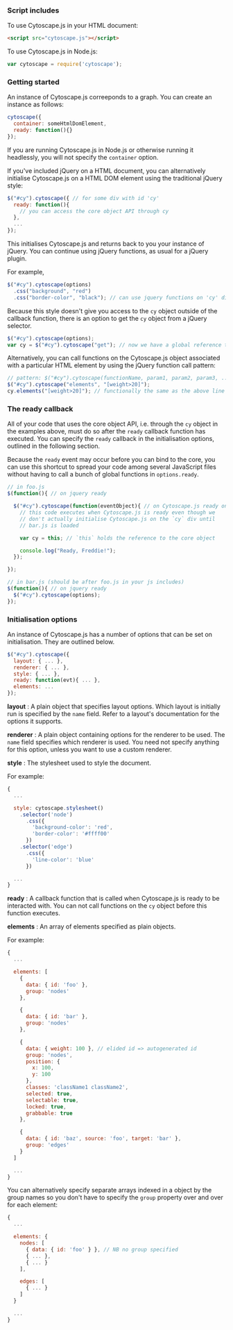 ### Script includes

To use Cytoscape.js in your HTML document:

```html
<script src="cytoscape.js"></script>
```

To use Cytoscape.js in Node.js:

```js
var cytoscape = require('cytoscape');
```

### Getting started

An instance of Cytoscape.js correeponds to a graph.  You can create an instance as follows:

```js
cytoscape({
  container: someHtmlDomElement,
  ready: function(){}
});
```

If you are running Cytoscape.js in Node.js or otherwise running it headlessly, you will not specify the `container` option.

If you've included jQuery on a HTML document, you can alternatively initialise Cytoscape.js on a HTML DOM element using the traditional jQuery style: 

```js
$("#cy").cytoscape({ // for some div with id 'cy'
  ready: function(){
    // you can access the core object API through cy
  },
  ...
});
```

This initialises Cytoscape.js and returns back to you your instance of jQuery.  You can continue using jQuery functions, as usual for a jQuery plugin.

For example, 

```js
$("#cy").cytoscape(options)
  .css("background", "red")
  .css("border-color", "black"); // can use jquery functions on 'cy' div 
```

Because this style doesn't give you access to the `cy` object outside of the callback function, there is an option to get the `cy` object from a jQuery selector.

```js
$("#cy").cytoscape(options);
var cy = $("#cy").cytoscape("get"); // now we have a global reference to `cy`
```

Alternatively, you can call functions on the Cytoscape.js object associated with a particular HTML element by using the jQuery function call pattern:

```js
// pattern: $("#cy").cytoscape(functionName, param1, param2, param3, ...)
$("#cy").cytoscape("elements", "[weight>20]");
cy.elements("[weight>20]"); // functionally the same as the above line
```




### The ready callback

All of your code that uses the core object API, i.e. through the `cy` object in the examples above, must do so after the `ready` callback function has executed.  You can specify the `ready` callback in the initialisation options, outlined in the following section.

Because the `ready` event may occur before you can bind to the core, you can use this shortcut to spread your code among several JavaScript files without having to call a bunch of global functions in `options.ready`.

```js
// in foo.js
$(function(){ // on jquery ready

  $("#cy").cytoscape(function(eventObject){ // on Cytoscape.js ready on the `cy` div
    // this code executes when Cytoscape.js is ready even though we
    // don't actually initialise Cytoscape.js on the `cy` div until
    // bar.js is loaded

    var cy = this; // `this` holds the reference to the core object

    console.log("Ready, Freddie!");
  });

});

// in bar.js (should be after foo.js in your js includes)
$(function(){ // on jquery ready
  $("#cy").cytoscape(options);
});
```


### Initialisation options

An instance of Cytoscape.js has a number of options that can be set on initialisation.  They are outlined below.

```js
$("#cy").cytoscape({
  layout: { ... },
  renderer: { ... },
  style: { ... },
  ready: function(evt){ ... },
  elements: ...
});
```

**layout** : A plain object that specifies layout options.  Which layout is initially run is specified by the `name` field.  Refer to a layout's documentation for the options it supports.

**renderer** : A plain object containing options for the renderer to be used.  The `name` field specifies which renderer is used.  You need not specify anything for this option, unless you want to use a custom renderer.  

**style** : The stylesheet used to style the document.

For example:

```js
{
  ...

  style: cytoscape.stylesheet()
    .selector('node')
      .css({
        'background-color': 'red',
        'border-color': '#ffff00'
      })
    .selector('edge')
      .css({
        'line-color': 'blue'
      })

  ...
}
```

**ready** : A callback function that is called when Cytoscape.js is ready to be interacted with.  You can not call functions on the `cy` object before this function executes.

**elements** : An array of elements specified as plain objects.

For example:

```js
{
  ...

  elements: [
    {
      data: { id: 'foo' }, 
      group: 'nodes'
    },

    {
      data: { id: 'bar' },
      group: 'nodes'
    },

    {
      data: { weight: 100 }, // elided id => autogenerated id 
      group: 'nodes',
      position: {
        x: 100,
        y: 100
      },
      classes: 'className1 className2',
      selected: true,
      selectable: true,
      locked: true,
      grabbable: true
    },

    {
      data: { id: 'baz', source: 'foo', target: 'bar' },
      group: 'edges'
    }
  ]

  ...
}
```

You can alternatively specify separate arrays indexed in a object by the group names so you don't have to specify the `group` property over and over for each element:

```js
{
  ...

  elements: {
    nodes: [
      { data: { id: 'foo' } }, // NB no group specified
      { ... },
      { ... }
    ],

    edges: [
      { ... }
    ]
  }

  ...
}
```
